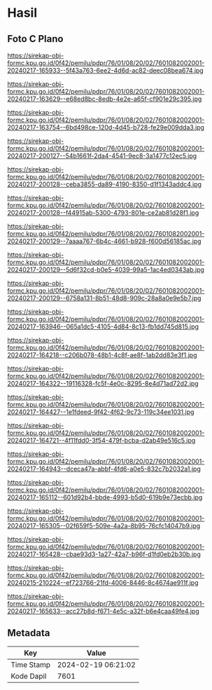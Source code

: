 # Hasil

## Foto C Plano

https://sirekap-obj-formc.kpu.go.id/0f42/pemilu/pdpr/76/01/08/20/02/7601082002001-20240217-165933--5f43a763-6ee2-4d6d-ac82-deec08bea674.jpg

https://sirekap-obj-formc.kpu.go.id/0f42/pemilu/pdpr/76/01/08/20/02/7601082002001-20240217-163629--e68ed8bc-8edb-4e2e-a65f-cf901e29c395.jpg

https://sirekap-obj-formc.kpu.go.id/0f42/pemilu/pdpr/76/01/08/20/02/7601082002001-20240217-163754--6bd498ce-120d-4d45-b728-fe29e009dda3.jpg

https://sirekap-obj-formc.kpu.go.id/0f42/pemilu/pdpr/76/01/08/20/02/7601082002001-20240217-200127--54b1661f-2da4-4541-9ec8-3a1477c12ec5.jpg

https://sirekap-obj-formc.kpu.go.id/0f42/pemilu/pdpr/76/01/08/20/02/7601082002001-20240217-200128--ceba3855-da89-4190-8350-d1f1343addc4.jpg

https://sirekap-obj-formc.kpu.go.id/0f42/pemilu/pdpr/76/01/08/20/02/7601082002001-20240217-200128--f44915ab-5300-4793-801e-ce2ab81d28f1.jpg

https://sirekap-obj-formc.kpu.go.id/0f42/pemilu/pdpr/76/01/08/20/02/7601082002001-20240217-200129--7aaaa767-6b4c-4661-b928-f600d56185ac.jpg

https://sirekap-obj-formc.kpu.go.id/0f42/pemilu/pdpr/76/01/08/20/02/7601082002001-20240217-200129--5d6f32cd-b0e5-4039-99a5-1ac4ed0343ab.jpg

https://sirekap-obj-formc.kpu.go.id/0f42/pemilu/pdpr/76/01/08/20/02/7601082002001-20240217-200129--6758a131-8b51-48d8-909c-28a8a0e9e5b7.jpg

https://sirekap-obj-formc.kpu.go.id/0f42/pemilu/pdpr/76/01/08/20/02/7601082002001-20240217-163946--065a1dc5-4105-4d84-8c13-fb1dd745d815.jpg

https://sirekap-obj-formc.kpu.go.id/0f42/pemilu/pdpr/76/01/08/20/02/7601082002001-20240217-164218--c206b078-48b1-4c8f-ae8f-1ab2dd83e3f1.jpg

https://sirekap-obj-formc.kpu.go.id/0f42/pemilu/pdpr/76/01/08/20/02/7601082002001-20240217-164322--19116328-fc5f-4e0c-8295-8e4d71ad72d2.jpg

https://sirekap-obj-formc.kpu.go.id/0f42/pemilu/pdpr/76/01/08/20/02/7601082002001-20240217-164427--1e1fdeed-9f42-4f62-9c73-119c34ee1031.jpg

https://sirekap-obj-formc.kpu.go.id/0f42/pemilu/pdpr/76/01/08/20/02/7601082002001-20240217-164721--4f11fdd0-3f54-479f-bcba-d2ab49e516c5.jpg

https://sirekap-obj-formc.kpu.go.id/0f42/pemilu/pdpr/76/01/08/20/02/7601082002001-20240217-164943--dceca47a-abbf-4fd6-a0e5-832c7b2032a1.jpg

https://sirekap-obj-formc.kpu.go.id/0f42/pemilu/pdpr/76/01/08/20/02/7601082002001-20240217-165112--601d92b4-bbde-4993-b5d0-619b9e73ecbb.jpg

https://sirekap-obj-formc.kpu.go.id/0f42/pemilu/pdpr/76/01/08/20/02/7601082002001-20240217-165305--02f659f5-509e-4a2a-8b95-76cfc14047b9.jpg

https://sirekap-obj-formc.kpu.go.id/0f42/pemilu/pdpr/76/01/08/20/02/7601082002001-20240217-165428--cbae93d3-1a27-42a7-b96f-d1fd0eb2b30b.jpg

https://sirekap-obj-formc.kpu.go.id/0f42/pemilu/pdpr/76/01/08/20/02/7601082002001-20240215-210224--ef723766-21fd-4006-8446-8c4674ae911f.jpg

https://sirekap-obj-formc.kpu.go.id/0f42/pemilu/pdpr/76/01/08/20/02/7601082002001-20240217-165633--acc27b8d-f671-4e5c-a32f-b6e4caa49fe4.jpg


## Metadata

| Key        | Value               |
| ---------- | ------------------- |
| Time Stamp | 2024-02-19 06:21:02 |
| Kode Dapil | 7601                |



